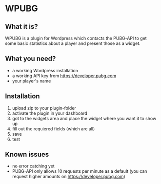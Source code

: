 # WPUBG
## What it is?
WPUBG is a plugin for Wordpress which contacts the PUBG-API to get some basic statistics about a player and present those as a widget.

## What you need?
* a working Wordpress installation
* a working API key from https://developer.pubg.com
* your player's name

## Installation
1. upload zip to your plugin-folder
2. activate the plugin in your dashboard
3. got to the widgets area and place the widget where you want it to show up
4. fill out the requiered fields (which are all)
5. save
6. test

## Known issues
* no error catching yet
* PUBG-API only allows 10 requests per minute as a default (you can request higher amounts on https://developer.pubg.com)
